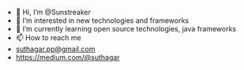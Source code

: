 - 👋 Hi, I’m @Sunstreaker 
- 👀 I’m interested in new technologies and frameworks
- 🌱 I’m currently learning open source technologies, java frameworks
- 📫 How to reach me 
-   suthagar.pp@gmail.com
-   https://medium.com/@suthagar


<!---
Sunstreaker/Sunstreaker is a ✨ special ✨ repository because its `README.md` (this file) appears on your GitHub profile.
You can click the Preview link to take a look at your changes.
--->
